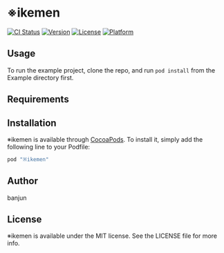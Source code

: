 # ※ikemen

[![CI Status](http://img.shields.io/travis/banjun/※ikemen.svg?style=flat)](https://travis-ci.org/banjun/※ikemen)
[![Version](https://img.shields.io/cocoapods/v/※ikemen.svg?style=flat)](http://cocoapods.org/pods/※ikemen)
[![License](https://img.shields.io/cocoapods/l/※ikemen.svg?style=flat)](http://cocoapods.org/pods/※ikemen)
[![Platform](https://img.shields.io/cocoapods/p/※ikemen.svg?style=flat)](http://cocoapods.org/pods/※ikemen)

## Usage

To run the example project, clone the repo, and run `pod install` from the Example directory first.

## Requirements

## Installation

※ikemen is available through [CocoaPods](http://cocoapods.org). To install
it, simply add the following line to your Podfile:

```ruby
pod "※ikemen"
```

## Author

banjun

## License

※ikemen is available under the MIT license. See the LICENSE file for more info.
